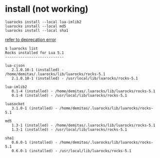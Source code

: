 # install (not working)

```
luarocks install --local lua-imlib2
luarocks install --local md5
luarocks install --local sha1
```

[refer to deprecation error](https://stackoverflow.com/questions/37570975/lua-error-loading-limlib2-library-even-though-its-already-installed)


```
$ luarocks list
Rocks installed for Lua 5.1
---------------------------

lua-cjson
   2.1.0.10-1 (installed) - /home/demitas/.luarocks/lib/luarocks/rocks-5.1
   2.1.0.10-1 (installed) - /usr/local/lib/luarocks/rocks-5.1

lua-imlib2
   0.1-4 (installed) - /home/demitas/.luarocks/lib/luarocks/rocks-5.1
   0.1-4 (installed) - /usr/local/lib/luarocks/rocks-5.1

luasocket
   3.1.0-1 (installed) - /home/demitas/.luarocks/lib/luarocks/rocks-5.1

md5
   1.3-1 (installed) - /home/demitas/.luarocks/lib/luarocks/rocks-5.1
   1.3-1 (installed) - /usr/local/lib/luarocks/rocks-5.1

sha1
   0.6.0-1 (installed) - /home/demitas/.luarocks/lib/luarocks/rocks-5.1
   0.6.0-1 (installed) - /usr/local/lib/luarocks/rocks-5.1
```
